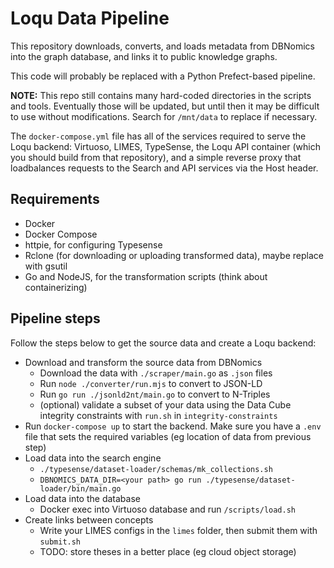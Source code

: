 # Loqu Data Pipeline

This repository downloads, converts, and loads metadata from DBNomics into the graph database, and links it to public knowledge graphs.

This code will probably be replaced with a Python Prefect-based pipeline.

**NOTE:** This repo still contains many hard-coded directories in the scripts and tools. Eventually those will be updated, but until then it may be difficult to use without modifications. Search for `/mnt/data` to replace if necessary.

The `docker-compose.yml` file has all of the services required to serve the Loqu backend: Virtuoso, LIMES, TypeSense, the Loqu API container (which you should build from that repository), and a simple reverse proxy that loadbalances requests to the Search and API services via the Host header.

## Requirements

- Docker
- Docker Compose
- httpie, for configuring Typesense
- Rclone (for downloading or uploading transformed data), maybe replace with gsutil
- Go and NodeJS, for the transformation scripts (think about containerizing)

## Pipeline steps

Follow the steps below to get the source data and create a Loqu backend:

- Download and transform the source data from DBNomics
  - Download the data with `./scraper/main.go` as `.json` files
  - Run `node ./converter/run.mjs` to convert to JSON-LD
  - Run `go run ./jsonld2nt/main.go` to convert to N-Triples
  - (optional) validate a subset of your data using the Data Cube integrity constraints with `run.sh` in `integrity-constraints`
- Run `docker-compose up` to start the backend. Make sure you have a `.env` file that sets the required variables (eg location of data from previous step)
- Load data into the search engine
  - `./typesense/dataset-loader/schemas/mk_collections.sh`
  - `DBNOMICS_DATA_DIR=<your path> go run ./typesense/dataset-loader/bin/main.go`
- Load data into the database
  - Docker exec into Virtuoso database and run `/scripts/load.sh`
- Create links between concepts
  - Write your LIMES configs in the `limes` folder, then submit them with `submit.sh`
  - TODO: store theses in a better place (eg cloud object storage)
